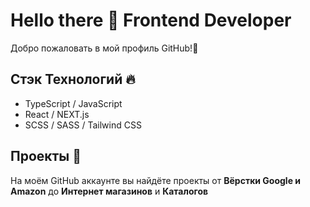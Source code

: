 <h1>Hello there 👋 Frontend Developer</h1>

Добро пожаловать в мой профиль GitHub!👋 <br>
## Стэк Технологий 🔥

- TypeScript / JavaScript
- React / NEXT.js
- SCSS / SASS / Tailwind CSS

## Проекты 🚀

На моём GitHub аккаунте вы найдёте проекты от **Вёрстки Google и Amazon** до **Интернет магазинов** и **Каталогов**
